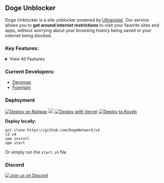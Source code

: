 ## Doge Unblocker
Doge Unblocker is a site unblocker powered by [Ultraviolet](https://github.com/titaniumnetwork-dev/Ultraviolet). Our service allows you to **get around internet restrictions** to visit your favorite sites and apps, without worrying about your browsing history being saved or your internet being blocked.
### Key Features:
<details>
<summary>View All Features</summary>
  
- Advanced Tab Cloaking
  
- Advanced About:Blank Cloaking
  
- Hiding site from browser history
  
- Clickoff Cloaking
  
- Automatic URL Cloaking
  
- Customizable/Personalization features
  
- Access settings easily (right-click)

- Inspect Element
  
- URL Bar

- Tabs
  
- Clean UI
  
- Powerful & fast web proxy
  
- A large selection of Apps & Games
  
- ...and more!
</details>

### Current Developers:
- [Derpman](https://github.com/DerpmanDev)
- [Fowntain](https://github.com/fowntain)
### Deployment
[![Deploy on Railway](https://binbashbanana.github.io/deploy-buttons/buttons/remade/railway.svg)](https://railway.app/template/h7StcI?referralCode=u82tqg)
<a href="https://render.com/deploy?repo=https://github.com/dogenetwork/doge-unblocker">
<img src="https://raw.githubusercontent.com/BinBashBanana/deploy-buttons/main/buttons/remade/render.svg"></img></a>
[![Deploy with Vercel](https://binbashbanana.github.io/deploy-buttons/buttons/remade/vercel.svg)](https://vercel.com/new/clone?repositoryurl=https://github.com/dogenetwork/v4)
[![Deploy to Koyeb](https://binbashbanana.github.io/deploy-buttons/buttons/remade/koyeb.svg)](https://app.koyeb.com/deploy?type=git&repository=github.com/dogenetwork/v4)

**Deploy locally:**
```
git clone https://github.com/DogeNetwork/v4
cd v4
npm install
npm start
```
Or simply run the `start.sh` file

### Discord
[![Join us on Discord](https://invidget.switchblade.xyz/sWPHCdxCPU?theme=dark)](https://discord.gg/sWPHCdxCPU)
